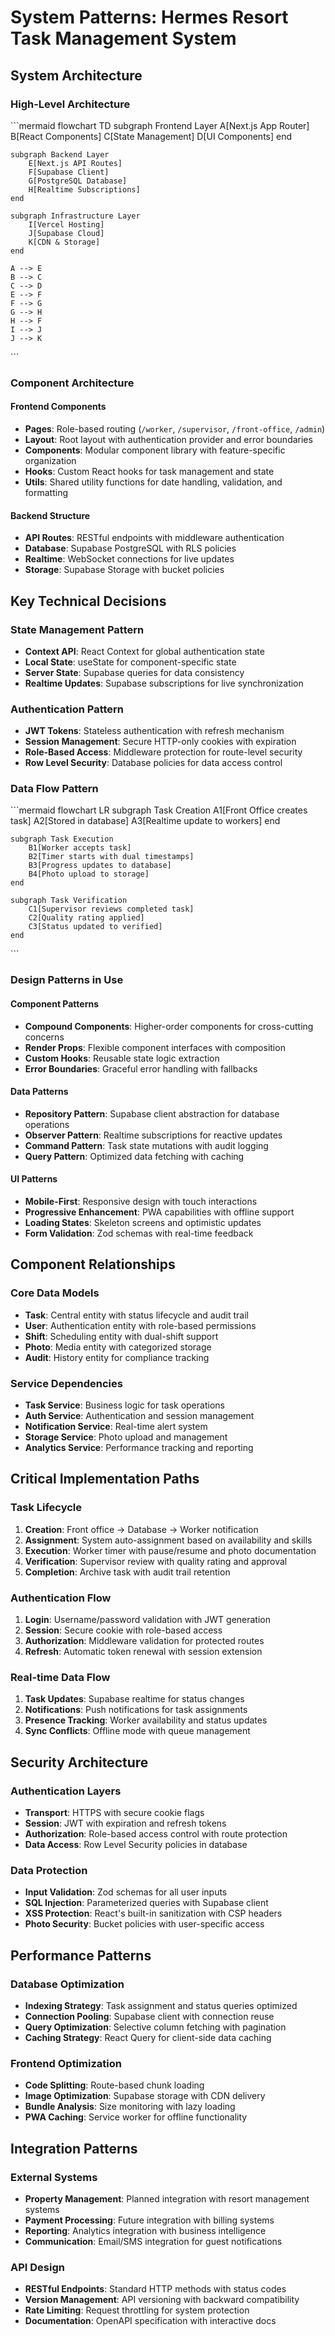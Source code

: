 # System Patterns: Hermes Resort Task Management System

## System Architecture

### High-Level Architecture

\`\`\`mermaid
flowchart TD
    subgraph Frontend Layer
        A[Next.js App Router]
        B[React Components]
        C[State Management]
        D[UI Components]
    end
    
    subgraph Backend Layer
        E[Next.js API Routes]
        F[Supabase Client]
        G[PostgreSQL Database]
        H[Realtime Subscriptions]
    end
    
    subgraph Infrastructure Layer
        I[Vercel Hosting]
        J[Supabase Cloud]
        K[CDN & Storage]
    end
    
    A --> E
    B --> C
    C --> D
    E --> F
    F --> G
    G --> H
    H --> F
    I --> J
    J --> K
\`\`\`

### Component Architecture

#### Frontend Components
- **Pages**: Role-based routing (`/worker`, `/supervisor`, `/front-office`, `/admin`)
- **Layout**: Root layout with authentication provider and error boundaries
- **Components**: Modular component library with feature-specific organization
- **Hooks**: Custom React hooks for task management and state
- **Utils**: Shared utility functions for date handling, validation, and formatting

#### Backend Structure
- **API Routes**: RESTful endpoints with middleware authentication
- **Database**: Supabase PostgreSQL with RLS policies
- **Realtime**: WebSocket connections for live updates
- **Storage**: Supabase Storage with bucket policies

## Key Technical Decisions

### State Management Pattern
- **Context API**: React Context for global authentication state
- **Local State**: useState for component-specific state
- **Server State**: Supabase queries for data consistency
- **Realtime Updates**: Supabase subscriptions for live synchronization

### Authentication Pattern
- **JWT Tokens**: Stateless authentication with refresh mechanism
- **Session Management**: Secure HTTP-only cookies with expiration
- **Role-Based Access**: Middleware protection for route-level security
- **Row Level Security**: Database policies for data access control

### Data Flow Pattern

\`\`\`mermaid
flowchart LR
    subgraph Task Creation
        A1[Front Office creates task]
        A2[Stored in database]
        A3[Realtime update to workers]
    end
    
    subgraph Task Execution
        B1[Worker accepts task]
        B2[Timer starts with dual timestamps]
        B3[Progress updates to database]
        B4[Photo upload to storage]
    end
    
    subgraph Task Verification
        C1[Supervisor reviews completed task]
        C2[Quality rating applied]
        C3[Status updated to verified]
    end
\`\`\`

### Design Patterns in Use

#### Component Patterns
- **Compound Components**: Higher-order components for cross-cutting concerns
- **Render Props**: Flexible component interfaces with composition
- **Custom Hooks**: Reusable state logic extraction
- **Error Boundaries**: Graceful error handling with fallbacks

#### Data Patterns
- **Repository Pattern**: Supabase client abstraction for database operations
- **Observer Pattern**: Realtime subscriptions for reactive updates
- **Command Pattern**: Task state mutations with audit logging
- **Query Pattern**: Optimized data fetching with caching

#### UI Patterns
- **Mobile-First**: Responsive design with touch interactions
- **Progressive Enhancement**: PWA capabilities with offline support
- **Loading States**: Skeleton screens and optimistic updates
- **Form Validation**: Zod schemas with real-time feedback

## Component Relationships

### Core Data Models
- **Task**: Central entity with status lifecycle and audit trail
- **User**: Authentication entity with role-based permissions
- **Shift**: Scheduling entity with dual-shift support
- **Photo**: Media entity with categorized storage
- **Audit**: History entity for compliance tracking

### Service Dependencies
- **Task Service**: Business logic for task operations
- **Auth Service**: Authentication and session management
- **Notification Service**: Real-time alert system
- **Storage Service**: Photo upload and management
- **Analytics Service**: Performance tracking and reporting

## Critical Implementation Paths

### Task Lifecycle
1. **Creation**: Front office → Database → Worker notification
2. **Assignment**: System auto-assignment based on availability and skills
3. **Execution**: Worker timer with pause/resume and photo documentation
4. **Verification**: Supervisor review with quality rating and approval
5. **Completion**: Archive task with audit trail retention

### Authentication Flow
1. **Login**: Username/password validation with JWT generation
2. **Session**: Secure cookie with role-based access
3. **Authorization**: Middleware validation for protected routes
4. **Refresh**: Automatic token renewal with session extension

### Real-time Data Flow
1. **Task Updates**: Supabase realtime for status changes
2. **Notifications**: Push notifications for task assignments
3. **Presence Tracking**: Worker availability and status updates
4. **Sync Conflicts**: Offline mode with queue management

## Security Architecture

### Authentication Layers
- **Transport**: HTTPS with secure cookie flags
- **Session**: JWT with expiration and refresh tokens
- **Authorization**: Role-based access control with route protection
- **Data Access**: Row Level Security policies in database

### Data Protection
- **Input Validation**: Zod schemas for all user inputs
- **SQL Injection**: Parameterized queries with Supabase client
- **XSS Protection**: React's built-in sanitization with CSP headers
- **Photo Security**: Bucket policies with user-specific access

## Performance Patterns

### Database Optimization
- **Indexing Strategy**: Task assignment and status queries optimized
- **Connection Pooling**: Supabase client with connection reuse
- **Query Optimization**: Selective column fetching with pagination
- **Caching Strategy**: React Query for client-side data caching

### Frontend Optimization
- **Code Splitting**: Route-based chunk loading
- **Image Optimization**: Supabase storage with CDN delivery
- **Bundle Analysis**: Size monitoring with lazy loading
- **PWA Caching**: Service worker for offline functionality

## Integration Patterns

### External Systems
- **Property Management**: Planned integration with resort management systems
- **Payment Processing**: Future integration with billing systems
- **Reporting**: Analytics integration with business intelligence
- **Communication**: Email/SMS integration for guest notifications

### API Design
- **RESTful Endpoints**: Standard HTTP methods with status codes
- **Version Management**: API versioning with backward compatibility
- **Rate Limiting**: Request throttling for system protection
- **Documentation**: OpenAPI specification with interactive docs
